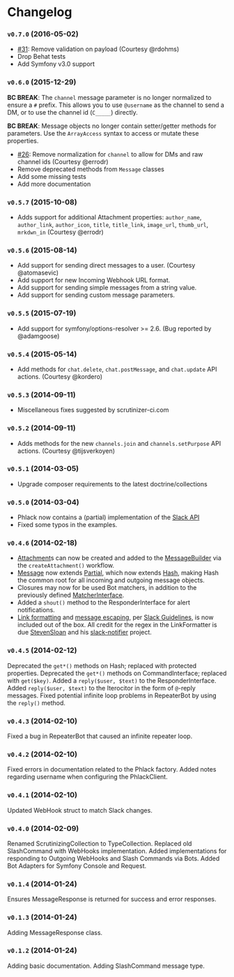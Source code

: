 Changelog
=========

### `v0.7.0` (2016-05-02)

* [#31](https://github.com/mcrumm/phlack/pull/31): Remove validation on payload (Courtesy @rdohms)
* Drop Behat tests
* Add Symfony v3.0 support

### `v0.6.0` (2015-12-29)

**BC BREAK**: The `channel` message parameter is no longer normalized to ensure a `#` prefix. This allows you to use `@username` as the channel to send a DM, or to use the channel id (`C_____`) directly.

**BC BREAK**: Message objects no longer contain setter/getter methods for parameters.  Use the `ArrayAccess` syntax to access or mutate these properties.

* [#26](https://github.com/mcrumm/phlack/pull/26): Remove normalization for `channel` to allow for DMs and raw channel ids (Courtesy @errodr)
* Remove deprecated methods from `Message` classes
* Add some missing tests
* Add more documentation

### `v0.5.7` (2015-10-08)

* Adds support for additional Attachment properties:  `author_name`, `author_link`, `author_icon`, `title`, `title_link`, `image_url`, `thumb_url`, `mrkdwn_in` (Courtesy @errodr)

### `v0.5.6` (2015-08-14)

* Add support for sending direct messages to a user. (Courtesy @atomasevic)
* Add support for new Incoming Webhook URL format.
* Add support for sending simple messages from a string value.
* Add support for sending custom message parameters.

### `v0.5.5` (2015-07-19)

* Add support for symfony/options-resolver >= 2.6. (Bug reported by @adamgoose)

### `v0.5.4` (2015-05-14)

* Add methods for `chat.delete`, `chat.postMessage`, and `chat.update` API actions. (Courtesy @kordero)

### `v0.5.3` (2014-09-11)

* Miscellaneous fixes suggested by scrutinizer-ci.com

### `v0.5.2` (2014-09-11)

* Adds methods for the new `channels.join` and `channels.setPurpose` API actions. (Courtesy @tijsverkoyen)

### `v0.5.1` (2014-03-05)

* Upgrade composer requirements to the latest doctrine/collections

### `v0.5.0` (2014-03-04)

* Phlack now contains a (partial) implementation of the [Slack API](https://api.slack.com)
* Fixed some typos in the examples.

### `v0.4.6` (2014-02-18)

* [Attachment](src/Crummy/Phlack/Message/Attachment.php)s can now be created and added to the [MessageBuilder](src/Crummy/Phlack/Builder/MessageBuilder.php) via the `createAttachment()` workflow.
* [Message](src/Crummy/Phlack/Message/Message.php) now extends [Partial](src/Crummy/Phlack/Message/Partial.php), which now extends [Hash](src/Crummy/Phlack/Common/Hash.php), making Hash the common root for all incoming and outgoing message objects.
* Closures may now for be used Bot matchers, in addition to the previously defined [MatcherInterface](src/Crummy/Phlack/Common/Matcher/MatcherInterface.php).
* Added a `shout()` method to the ResponderInterface for alert notifications.
* [Link formatting](src/Crummy/Phlack/Common/Formatter/LinkFormatter.php) and [message escaping](src/Crummy/Phlack/Common/Formatter/EncodeFormatter.php), per [Slack Guidelines](https://api.slack.com/docs/formatting), is now included out of the box. All credit for the regex in the LinkFormatter is due [StevenSloan](https://github.com/stevenosloan) and his [slack-notifier](https://github.com/stevenosloan/slack-notifier) project.

### `v0.4.5` (2014-02-12)

Deprecated the `get*()` methods on Hash; replaced with protected properties.
Deprecated the `get*()` methods on CommandInterface; replaced with `get($key)`.
Added a `reply($user, $text)` to the ResponderInterface.
Added `reply($user, $text)` to the Iterocitor in the form of `@`-reply messages.
Fixed potential infinite loop problems in RepeaterBot by using the `reply()` method.

### `v0.4.3` (2014-02-10)

Fixed a bug in RepeaterBot that caused an infinite repeater loop.

### `v0.4.2` (2014-02-10)

Fixed errors in documentation related to the Phlack factory.
Added notes regarding username when configuring the PhlackClient.

### `v0.4.1` (2014-02-10)

Updated WebHook struct to match Slack changes.

### `v0.4.0` (2014-02-09)

Renamed ScrutinizingCollection to TypeCollection.
Replaced old SlashCommand with WebHooks implementation.
Added implementations for responding to Outgoing WebHooks and Slash Commands via Bots.
Added Bot Adapters for Symfony Console and Request.

### `v0.1.4` (2014-01-24)

Ensures MessageResponse is returned for success and error responses.

### `v0.1.3` (2014-01-24)

Adding MessageResponse class.

### `v0.1.2` (2014-01-24)

Adding basic documentation.
Adding SlashCommand message type.
